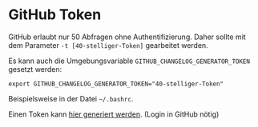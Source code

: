 # GitHub Token

GitHub erlaubt nur 50 Abfragen ohne Authentifizierung.
Daher sollte mit dem Parameter ``-t [40-stelliger-Token]`` gearbeitet werden.

Es kann auch die Umgebungsvariable ``GITHUB_CHANGELOG_GENERATOR_TOKEN``
gesetzt werden:

``export GITHUB_CHANGELOG_GENERATOR_TOKEN="40-stelliger-Token"``

Beispielsweise in der Datei ``~/.bashrc``.

Einen Token kann [hier generiert werden][1]. (Login in GitHub nötig)


[1]: https://github.com/settings/tokens/new?description=BugBuster%20Changelog%20Generator%20token
